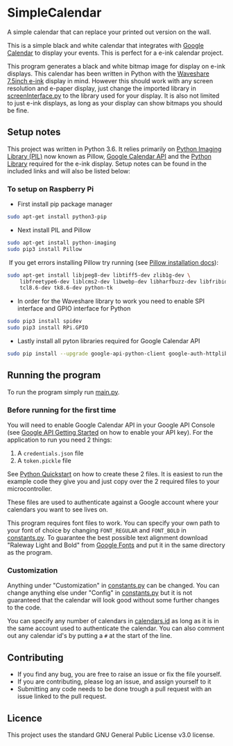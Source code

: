 # SimpleCalendar

A simple calendar that can replace your printed out version on the wall.

This is a simple black and white calendar that integrates with [Google Calendar](https://developers.google.com/calendar/) to display your events. This is perfect for a e-ink calendar project.

This program generates a black and white bitmap image for display on e-ink displays. This calendar has been written in Python with the [Waveshare 7.5inch e-ink](https://www.waveshare.com/7.5inch-e-paper-hat.htm) display in mind. However this should work with any screen resolution and e-paper display, just change the imported library in [screenInterface.py](screeninterface.py) to the library used for your display. It is also not limited to just e-ink displays, as long as your display can show bitmaps you should be fine.

## Setup notes

This project was written in Python 3.6. It relies primarily on [Python Imaging Library (PIL)](https://pypi.org/project/Pillow/) now known as Pillow, [Google Calendar API](https://developers.google.com/api-client-library/python/apis/calendar/v3) and the [Python Library](https://www.waveshare.com/wiki/7.5inch_e-Paper_HAT) required for the e-ink display. Setup notes can be found in the included links and will also be listed below:

### To setup on Raspberry Pi

* First install pip package manager

```bash
sudo apt-get install python3-pip
```

* Next install PIL and Pillow

```bash
sudo apt-get install python-imaging
sudo pip3 install Pillow
```

&nbsp;If you get errors installing Pillow try running (see [Pillow installation docs](https://pillow.readthedocs.io/en/latest/installation.html#linux-installation)):

```bash
sudo apt-get install libjpeg8-dev libtiff5-dev zlib1g-dev \
    libfreetype6-dev liblcms2-dev libwebp-dev libharfbuzz-dev libfribidi-dev \
    tcl8.6-dev tk8.6-dev python-tk
```

* In order for the Waveshare library to work you need to enable SPI interface and GPIO interface for Python

```bash
sudo pip3 install spidev
sudo pip3 install RPi.GPIO
```

* Lastly install all pyton libraries required for Google Calendar API

```bash
sudo pip install --upgrade google-api-python-client google-auth-httplib2 google-auth-oauthlib
```

## Running the program

To run the program simply run [main.py](main.py).

### Before running for the first time

You will need to enable Google Calendar API in your Google API Console (see [Google API Getting Started](https://developers.google.com/api-client-library/python/start/get_started) on how to enable your API key). For the application to run you need 2 things:

1. A `credentials.json` file
2. A `token.pickle` file

See [Python Quickstart](https://developers.google.com/calendar/quickstart/python) on how to create these 2 files. It is easiest to run the example code they give you and just copy over the 2 required files to your microcontroller.

These files are used to authenticate against a Google account where your calendars you want to see lives on.

This program requires font files to work. You can specify your own path to your font of choice by changing `FONT_REGULAR` and `FONT_BOLD` in [constants.py](constants.py). To guarantee the best possible text alignment download "Raleway Light and Bold" from [Google Fonts](https://fonts.google.com/specimen/Raleway) and put it in the same directory as the program.

### Customization

Anything under "Customization" in [constants.py](constants.py) can be changed. You can change anything else under "Config" in [constants.py](constants.py) but it is not guaranteed that the calendar will look good without some further changes to the code.

You can specify any number of calendars in [calendars.id](calendars.id) as long as it is in the same account used to authenticate the calendar. You can also comment out any calendar id's by putting a `#` at the start of the line.

## Contributing

* If you find any bug, you are free to raise an issue or fix the file yourself.
* If you are contributing, please log an issue, and assign yourself to it
* Submitting any code needs to be done trough a pull request with an issue linked to the pull request.

## Licence

This project uses the standard GNU General Public License v3.0 license.

